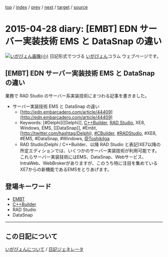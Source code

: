 [top](https://igapyon.github.io/diary/) 
 / [index](https://igapyon.github.io/diary/2015/index.html) 
 / [prev](https://igapyon.github.io/diary/2015/ig150427.html) 
 / [next](https://igapyon.github.io/diary/2015/ig150501.html) 
 / [target](https://igapyon.github.io/diary/2015/ig150428.html) 
 / [source](https://github.com/igapyon/diary/blob/gh-pages/2015/ig150428.html.src.md) 

2015-04-28 diary: [EMBT] EDN サーバー実装技術 EMS と DataSnap の違い
=====================================================================================================
[![いがぴょん画像(小)](https://igapyon.github.io/diary/images/iga200306s.jpg "いがぴょん")](https://igapyon.github.io/diary/memo/memoigapyon.html) 日記形式でつづる [いがぴょん](https://igapyon.github.io/diary/memo/memoigapyon.html)コラム ウェブページです。

## [EMBT] EDN サーバー実装技術 EMS と DataSnap の違い

業務で RAD Studio のサーバー系実装技術にまつわる記事を書きました。

* サーバー実装技術 EMS と DataSnap の違い
  * [http://edn.embarcadero.com/article/44409](http://edn.embarcadero.com/article/44409)
  * Keywords: [#Delphi]([Delphi]], [C++Builder](https://igapyon.github.io/diary/keyword/cppbuilder.html), [RAD Studio](https://www.embarcadero.com/jp/products/rad-studio), XE8, Windows, EMS, [[DataSnap]], #Embt, [http://twitter.com/hashtag/Delphi), [#CBuilder](http://twitter.com/hashtag/CBuilder), [#RADStudio](http://twitter.com/hashtag/RADStudio), #XE8, #EMS, #DataSnap, #Windows, [@ToshikiIga](http://twitter.com/ToshikiIga)
  * RAD Studio(Delphi / C++Builder、以降 RAD Studio と表記)XE7以降の所定エディションでは、いくつかのサーバー実装技術が利用可能です。これらサーバー実装技術にはEMS、DataSnap、Webサービス、IntraWeb、WebBrokerがありますが、このうち特に注目を集めているXE7からの新機能であるEMSをとりあげます。



## 登場キーワード

* [EMBT](https://igapyon.github.io/diary/keyword/embt.html)
* [C++Builder](https://igapyon.github.io/diary/keyword/cppbuilder.html)
* RAD Studio
* DataSnap

----------------------------------------------------------------------------------------------------

## この日記について
[いがぴょんについて](https://igapyon.github.io/diary/memo/memoigapyon.html) / [日記ジェネレータ](https://github.com/igapyon/igapyonv3)
